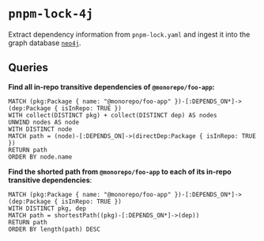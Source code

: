 # `pnpm-lock-4j`

Extract dependency information from `pnpm-lock.yaml` and ingest it into the graph database [`neo4j`](https://neo4j.com/).

## Queries

**Find all in-repo transitive dependencies of `@monorepo/foo-app`:**

```cypher
MATCH (pkg:Package { name: "@monorepo/foo-app" })-[:DEPENDS_ON*]->(dep:Package { isInRepo: TRUE })
WITH collect(DISTINCT pkg) + collect(DISTINCT dep) AS nodes
UNWIND nodes AS node
WITH DISTINCT node
MATCH path = (node)-[:DEPENDS_ON]->(directDep:Package { isInRepo: TRUE })
RETURN path
ORDER BY node.name
```

**Find the shorted path from `@monorepo/foo-app` to each of its in-repo transitive dependencies**:

```cypher
MATCH (pkg:Package { name: "@monorepo/foo-app" })-[:DEPENDS_ON*]->(dep:Package { isInRepo: TRUE })
WITH DISTINCT pkg, dep
MATCH path = shortestPath((pkg)-[:DEPENDS_ON*]->(dep))
RETURN path
ORDER BY length(path) DESC
```

